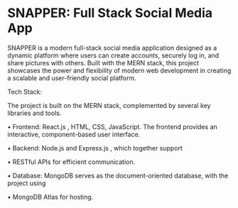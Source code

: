 # SNAPPER: Full Stack Social Media App
SNAPPER is a modern full-stack social media application designed as a dynamic platform where users can create accounts, securely log in, and share pictures with others. Built with the MERN stack, this project showcases the power and flexibility of modern web development in creating a scalable and user-friendly social platform.

Tech Stack:

The project is built on the MERN stack, complemented by several key libraries and tools.

• Frontend: React.js , HTML, CSS, JavaScript. The frontend provides an interactive, component-based user interface.

• Backend: Node.js and Express.js , which together support 

• RESTful APIs for efficient communication.

• Database: MongoDB serves as the document-oriented database, with the project using 

• MongoDB Atlas for hosting.
